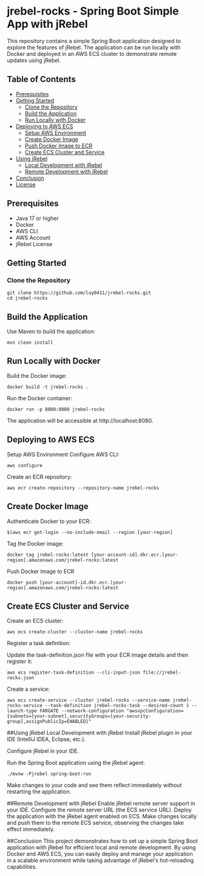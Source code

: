 # jrebel-rocks - Spring Boot Simple App with jRebel

This repository contains a simple Spring Boot application designed to explore the features of jRebel. The application can be run locally with Docker and deployed in an AWS ECS cluster to demonstrate remote updates using jRebel.

## Table of Contents

- [Prerequisites](#prerequisites)
- [Getting Started](#getting-started)
  - [Clone the Repository](#clone-the-repository)
  - [Build the Application](#build-the-application)
  - [Run Locally with Docker](#run-locally-with-docker)
- [Deploying to AWS ECS](#deploying-to-aws-ecs)
  - [Setup AWS Environment](#setup-aws-environment)
  - [Create Docker Image](#create-docker-image)
  - [Push Docker Image to ECR](#push-docker-image-to-ecr)
  - [Create ECS Cluster and Service](#create-ecs-cluster-and-service)
- [Using jRebel](#using-jrebel)
  - [Local Development with jRebel](#local-development-with-jrebel)
  - [Remote Development with jRebel](#remote-development-with-jrebel)
- [Conclusion](#conclusion)
- [License](#license)

## Prerequisites

- Java 17 or higher
- Docker
- AWS CLI
- AWS Account
- jRebel License

## Getting Started

### Clone the Repository

```
git clone https://github.com/luy0411/jrebel-rocks.git
cd jrebel-rocks
```

## Build the Application

Use Maven to build the application:

```
mvn clean install
```

## Run Locally with Docker
Build the Docker image:

```
docker build -t jrebel-rocks .
```

Run the Docker container:

```
docker run -p 8080:8080 jrebel-rocks
```

The application will be accessible at http://localhost:8080.

## Deploying to AWS ECS
Setup AWS Environment
Configure AWS CLI:

```
aws configure
```

Create an ECR repository:

```
aws ecr create-repository --repository-name jrebel-rocks
```

## Create Docker Image
Authenticate Docker to your ECR:

```
$(aws ecr get-login --no-include-email --region [your-region]
```

Tag the Docker image:

```
docker tag jrebel-rocks:latest [your-account-id].dkr.ecr.[your-region].amazonaws.com/jrebel-rocks:latest
```

Push Docker Image to ECR

```
docker push [your-account]-id.dkr.ecr.[your-region].amazonaws.com/jrebel-rocks:latest
```

## Create ECS Cluster and Service
Create an ECS cluster:

```
aws ecs create-cluster --cluster-name jrebel-rocks
```

Register a task definition:

Update the task-definition.json file with your ECR image details and then register it:

```
aws ecs register-task-definition --cli-input-json file://jrebel-rocks.json
```

Create a service:

```
aws ecs create-service --cluster jrebel-rocks --service-name jrebel-rocks-service --task-definition jrebel-rocks-task --desired-count 1 --launch-type FARGATE --network-configuration "awsvpcConfiguration={subnets=[your-subnet],securityGroups=[your-security-group],assignPublicIp=ENABLED}"
```

##Using jRebel
Local Development with jRebel
Install jRebel plugin in your IDE (IntelliJ IDEA, Eclipse, etc.).

Configure jRebel in your IDE.

Run the Spring Boot application using the jRebel agent:

```
./mvnw -Pjrebel spring-boot:run
```

Make changes to your code and see them reflect immediately without restarting the application.

##Remote Development with jRebel
Enable jRebel remote server support in your IDE.
Configure the remote server URL (the ECS service URL).
Deploy the application with the jRebel agent enabled on ECS.
Make changes locally and push them to the remote ECS service, observing the changes take effect immediately.

##Conclusion
This project demonstrates how to set up a simple Spring Boot application with jRebel for efficient local and remote development. 
By using Docker and AWS ECS, you can easily deploy and manage your application in a scalable environment while taking advantage of jRebel's hot-reloading capabilities.
